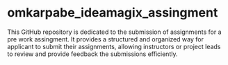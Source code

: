 # omkarpabe_ideamagix_assingment
This GitHub repository is dedicated to the submission of assignments for a pre work assingment. It provides a structured and organized way for applicant to submit their assignments, allowing instructors or project leads to review and provide feedback the submissions efficiently.
